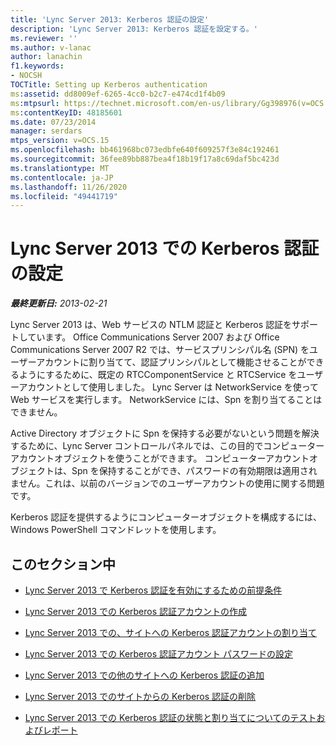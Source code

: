 ```yaml
---
title: 'Lync Server 2013: Kerberos 認証の設定'
description: 'Lync Server 2013: Kerberos 認証を設定する。'
ms.reviewer: ''
ms.author: v-lanac
author: lanachin
f1.keywords:
- NOCSH
TOCTitle: Setting up Kerberos authentication
ms:assetid: dd8009ef-6265-4cc0-b2c7-e474cd1f4b09
ms:mtpsurl: https://technet.microsoft.com/en-us/library/Gg398976(v=OCS.15)
ms:contentKeyID: 48185601
ms.date: 07/23/2014
manager: serdars
mtps_version: v=OCS.15
ms.openlocfilehash: bb461968bc073edbfe640f609257f3e84c192461
ms.sourcegitcommit: 36fee89bb887bea4f18b19f17a8c69daf5bc423d
ms.translationtype: MT
ms.contentlocale: ja-JP
ms.lasthandoff: 11/26/2020
ms.locfileid: "49441719"
---
```

# <a name="setting-up-kerberos-authentication-in-lync-server-2013"></a>Lync Server 2013 での Kerberos 認証の設定

<div data-xmlns="http://www.w3.org/1999/xhtml">

<div class="topic" data-xmlns="http://www.w3.org/1999/xhtml" data-msxsl="urn:schemas-microsoft-com:xslt" data-cs="https://msdn.microsoft.com/">

<div data-asp="https://msdn2.microsoft.com/asp">



</div>

<div id="mainSection">

<div id="mainBody">

<span> </span>

_**最終更新日:** 2013-02-21_

Lync Server 2013 は、Web サービスの NTLM 認証と Kerberos 認証をサポートしています。 Office Communications Server 2007 および Office Communications Server 2007 R2 では、サービスプリンシパル名 (SPN) をユーザーアカウントに割り当てて、認証プリンシパルとして機能させることができるようにするために、既定の RTCComponentService と RTCService をユーザーアカウントとして使用しました。 Lync Server は NetworkService を使って Web サービスを実行します。 NetworkService には、Spn を割り当てることはできません。

Active Directory オブジェクトに Spn を保持する必要がないという問題を解決するために、Lync Server コントロールパネルでは、この目的でコンピューターアカウントオブジェクトを使うことができます。 コンピューターアカウントオブジェクトは、Spn を保持することができ、パスワードの有効期限は適用されません。これは、以前のバージョンでのユーザーアカウントの使用に関する問題です。

Kerberos 認証を提供するようにコンピューターオブジェクトを構成するには、Windows PowerShell コマンドレットを使用します。

<div>

## <a name="in-this-section"></a>このセクション中

  - [Lync Server 2013 で Kerberos 認証を有効にするための前提条件](lync-server-2013-prerequisites-for-enabling-kerberos-authentication.md)

  - [Lync Server 2013 での Kerberos 認証アカウントの作成](lync-server-2013-create-a-kerberos-authentication-account.md)

  - [Lync Server 2013 での、サイトへの Kerberos 認証アカウントの割り当て](lync-server-2013-assign-a-kerberos-authentication-account-to-a-site.md)

  - [Lync Server 2013 での Kerberos 認証アカウント パスワードの設定](lync-server-2013-setting-up-kerberos-authentication-account-passwords.md)

  - [Lync Server 2013 での他のサイトへの Kerberos 認証の追加](lync-server-2013-add-kerberos-authentication-to-other-sites.md)

  - [Lync Server 2013 でのサイトからの Kerberos 認証の削除](lync-server-2013-remove-kerberos-authentication-from-a-site.md)

  - [Lync Server 2013 での Kerberos 認証の状態と割り当てについてのテストおよびレポート](lync-server-2013-testing-and-reporting-the-status-and-assignment-of-kerberos-authentication.md)

</div>

</div>

<span> </span>

</div>

</div>

</div>

